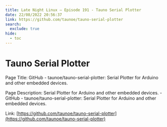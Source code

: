 ```yaml
---
title: Late Night Linux – Episode 191 - Tauno Serial Plotter
date: 22/08/2022 20:56:37
link: https://github.com/taunoe/tauno-serial-plotter
search:
  exclude: true
hide:
  - toc
---
```


# Tauno Serial Plotter

Page Title: GitHub - taunoe/tauno-serial-plotter: Serial Plotter for Arduino and other embedded devices.

Page Description: Serial Plotter for Arduino and other embedded devices. - GitHub - taunoe/tauno-serial-plotter: Serial Plotter for Arduino and other embedded devices. 

Link: [https://github.com/taunoe/tauno-serial-plotter](https://github.com/taunoe/tauno-serial-plotter)